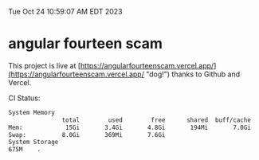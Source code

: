 Tue Oct 24 10:59:07 AM EDT 2023

# angular fourteen scam


This project is live at [https://angularfourteenscam.vercel.app/](https://angularfourteenscam.vercel.app/ "dog!") thanks to Github and Vercel.

CI Status: 

```bash
System Memory
               total        used        free      shared  buff/cache   available
Mem:            15Gi       3.4Gi       4.8Gi       194Mi       7.0Gi        11Gi
Swap:          8.0Gi       369Mi       7.6Gi
System Storage
675M	.
```
